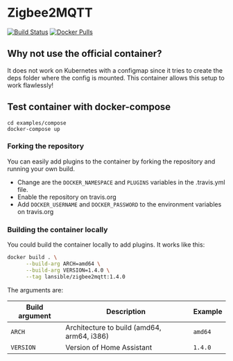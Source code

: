 # Zigbee2MQTT
[![Build Status](https://travis-ci.org/LANsible/docker-zigbee2mqtt.svg?branch=master)](https://travis-ci.org/LANsible/docker-zigbee2mqtt) [![Docker Pulls](https://img.shields.io/docker/pulls/lansible/zigbee2mqtt.svg)](https://hub.docker.com/r/lansible/zigbee2mqtt)

## Why not use the official container?

It does not work on Kubernetes with a configmap since it tries to create the deps folder where the config is mounted.
This container allows this setup to work flawlessly!

## Test container with docker-compose

```
cd examples/compose
docker-compose up
```

### Forking the repository

You can easily add plugins to the container by forking the repository and running your own build.

* Change are the `DOCKER_NAMESPACE` and `PLUGINS` variables in the .travis.yml file.
* Enable the repository on travis.org
* Add `DOCKER_USERNAME` and `DOCKER_PASSWORD` to the environment variables on travis.org

### Building the container locally

You could build the container locally to add plugins. It works like this:

```bash
docker build . \
      --build-arg ARCH=amd64 \
      --build-arg VERSION=1.4.0 \
      --tag lansible/zigbee2mqtt:1.4.0
```
The arguments are:

| Build argument | Description                                    | Example                 |
|----------------|------------------------------------------------|-------------------------|
| `ARCH`         | Architecture to build (amd64, arm64, i386)     | `amd64`                 |
| `VERSION`      | Version of Home Assistant                      | `1.4.0`                 |
